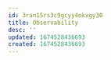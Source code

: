 ```yaml
---
id: 3ran15rs3c9gcyy4okxgy30
title: Observability
desc: ''
updated: 1674528436693
created: 1674528436693
---
```

